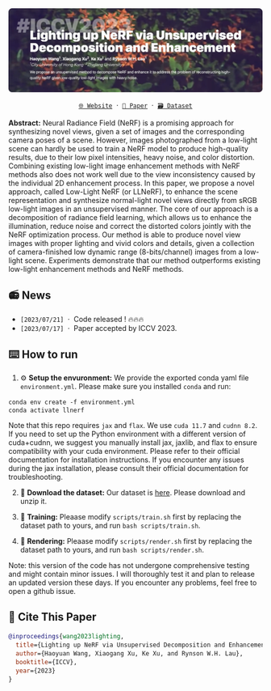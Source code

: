 <div align="center">
  <a href="https://whyy.site/paper/llnerf">
    <img src="imgs/title.webp"/>
  </a>

  [`🌐 Website`](https://whyy.site/paper/llnerf) &nbsp;&centerdot;&nbsp; [`📃 Paper`](https://arxiv.org/abs/2307.10664) &nbsp;&centerdot;&nbsp; [`🗃️ Dataset`](https://drive.google.com/drive/folders/1h-u8DkvuaIvcHZihYIWcqwpURiM32_u3?usp=sharing)
</div>

**Abstract:** Neural Radiance Field (NeRF) is a promising approach for synthesizing novel views, given a set of images and the corresponding camera poses of a scene. However, images photographed from a low-light scene can hardly be used to train a NeRF model to produce high-quality results, due to their low pixel intensities, heavy noise, and color distortion. Combining existing low-light image enhancement methods with NeRF methods also does not work well due to the view inconsistency caused by the individual 2D enhancement process. In this paper, we propose a novel approach, called Low-Light NeRF (or LLNeRF), to enhance the scene representation and synthesize normal-light novel views directly from sRGB low-light images in an unsupervised manner. The core of our approach is a decomposition of radiance field learning, which allows us to enhance the illumination, reduce noise and correct the distorted colors jointly with the NeRF optimization process. Our method is able to produce novel view images with proper lighting and vivid colors and details, given a collection of camera-finished low dynamic range (8-bits/channel) images from a low-light scene. Experiments demonstrate that our method outperforms existing low-light enhancement methods and NeRF methods.

## 📻 News

- `[2023/07/21]` &nbsp;&centerdot;&nbsp; Code released ! 🔥🔥🔥
- `[2023/07/17]` &nbsp;&centerdot;&nbsp; Paper accepted by ICCV 2023.

## ⌨️ How to run

1. ⚙️ **Setup the envuronment:** We provide the exported conda yaml file `environment.yml`. Please make sure you installed `conda` and run:

  ```shell
  conda env create -f environment.yml
  conda activate llnerf
  ```
  Note that this repo requires `jax` and `flax`. We use `cuda 11.7` and `cudnn 8.2`. If you need to set up the Python environment with a different version of cuda+cudnn, we suggest you manually install jax, jaxlib, and flax to ensure compatibility with your cuda environment. Please refer to their official documentation for installation instructions. If you encounter any issues during the jax installation, please consult their official documentation for troubleshooting.


2. 📂 **Download the dataset:** Our dataset is [here](https://drive.google.com/drive/folders/1h-u8DkvuaIvcHZihYIWcqwpURiM32_u3?usp=sharing). Please download and unzip it.

3. 🏃 **Training:** Pleaase modify `scripts/train.sh` first by replacing the dataset path to yours, and run `bash scripts/train.sh`.

4. 🎥 **Rendering:** Pleaase modify `scripts/render.sh` first by replacing the dataset path to yours, and run `bash scripts/render.sh`.

Note: this version of the code has not undergone comprehensive testing and might contain minor issues. I will thoroughly test it and plan to release an updated version these days. If you encounter any problems, feel free to open a github issue.

## 🔗 Cite This Paper

```bibtex
@inproceedings{wang2023lighting,
  title={Lighting up NeRF via Unsupervised Decomposition and Enhancement},
  author={Haoyuan Wang, Xiaogang Xu, Ke Xu, and Rynson W.H. Lau},
  booktitle={ICCV},
  year={2023}
}
```